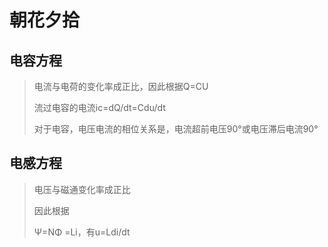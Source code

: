 # 朝花夕拾

## 电容方程

> 电流与电荷的变化率成正比，因此根据Q=CU
>
> 流过电容的电流ic=dQ/dt=Cdu/dt
>
> 对于电容，电压电流的相位关系是，电流超前电压90°或电压滞后电流90°



## 电感方程

> 电压与磁通变化率成正比
>
> 因此根据
>
> Ψ=NΦ =Li，有u=Ldi/dt 